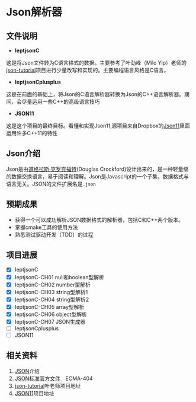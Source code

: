# Json解析器
## 文件说明

- **leptjsonC**

这是将Json文件转为C语言格式的数据。主要参考了叶劲峰（Milo Yip）老师的[json-tutorial](https://github.com/miloyip/json-tutorial)项目进行少量改写和实现的。主要编程语言风格是C语言。

- **leptjsonCplusplus**

这是在前面的基础上，将Json的C语言解析器转换为Json的C++语言解析器。期间，会尽量运用一些C++的高级语言技巧

- **JSON11**

这是这个项目的最终目标。看懂和实现Json11,源项目来自Dropbox的[Json11](https://github.com/dropbox/json11)里面运用许多C++11的特性

## Json介绍

Json是由[道格拉斯·克罗克福特](https://en.wikipedia.org/wiki/Douglas_Crockford)(Douglas Crockford)设计出来的，是一种轻量级的数据交换语言，易于阅读和理解。Json是Javascript的一个子集，数据格式与语言无关。JSON的文件扩展名是`.json`

## 预期成果

- 获得一个可以成功解析JSON数据格式的解析器，包括C和C++两个版本。
- 掌握cmake工具的使用方法
- 熟悉测试驱动开发（TDD）的过程

## 项目进展

- [x] leptjsonC
- [x] leptjsonC-CH01 null和boolean型解析
- [x] leptjsonC-CH02 number型解析
- [x] leptjsonC-CH03 string型解析1
- [x] leptjsonC-CH04 string型解析2
- [x] leptjsonC-CH05 array型解析
- [x] leptjsonC-CH06 object型解析
- [x] leptjsonC-CH07 JSON生成器
- [ ] leptjsonCplusplus
- [ ] JSON11
## 相关资料

1. [JSON][1]介绍
2. [JSON标准官方文件][4]　ECMA-404
2. [json-tutorial][2]叶老师项目地址
3. [JSON11][3]项目地址

[1]: http://json.org/     "Introducing JSON"
[2]: https://github.com/miloyip/json-tutorial "叶老师项目地址"
[3]: https://github.com/dropbox/json11 "JSON11"
[4]: http://link.zhihu.com/?target=http%3A//www.ecma-international.org/publications/files/ECMA-ST/ECMA-404.pdf
